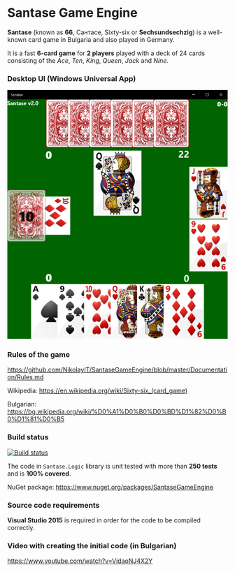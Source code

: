 # Santase Game Engine

**Santase** (known as **66**, Сантасе, Sixty-six or **Sechsundsechzig**) is a well-known card game in Bulgaria and also played in Germany.

It is a fast **6-card game** for **2 players** played with a deck of 24 cards consisting of the _Ace_, _Ten_, _King_, _Queen_, _Jack_ and _Nine_.

### Desktop UI (Windows Universal App)

![Santase desktop screenshot](https://github.com/NikolayIT/SantaseGameEngine/blob/master/Documentation/Screenshots/Desktop_1.png?raw=true)

### Rules of the game

https://github.com/NikolayIT/SantaseGameEngine/blob/master/Documentation/Rules.md

Wikipedia: https://en.wikipedia.org/wiki/Sixty-six_(card_game)

Bulgarian: https://bg.wikipedia.org/wiki/%D0%A1%D0%B0%D0%BD%D1%82%D0%B0%D1%81%D0%B5

### Build status

[![Build status](https://ci.appveyor.com/api/projects/status/sm52qf5lrl9891em?svg=true)](https://ci.appveyor.com/project/NikolayIT/santasegameengine)

The code in `Santase.Logic` library is unit tested with more than **250 tests** and is **100% covered**.

NuGet package: https://www.nuget.org/packages/SantaseGameEngine

### Source code requirements

**Visual Studio 2015** is required in order for the code to be compiled correctly.

### Video with creating the initial code (in Bulgarian)

https://www.youtube.com/watch?v=VidaoNJ4X2Y
